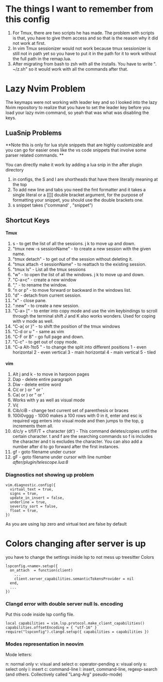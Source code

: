 # The things I want to remember from this config

1. For Tmux, there are two scripts he has made. The problem with scripts is that, you have to give them access and so that is the reason why it did not work at first. 
2. In vim Tmux sessionizer would not work because tmux sessionizer is still not in path yet so you have to put it in the path for it to work without the full path in the remap.lua.
3. After migrating from bash to zsh with all the installs. You have to write ". ~/z.sh" so it would work with all the commands after that. 


# Lazy Nvim Problem
The keymaps were not working with leader key and so I looked into the lazy Nvim
repository to realize that you have to set the leader key before you load your
lazy nvim command, so yeah that was what was disabling the keys. 


## LuaSnip Problems

**Note this is only for lua style snippets that are highly customizable and you can go for easier ones like the vs code snippets that involve some parser related commands. **

You can directly make it work by adding a lua snip in the after plugin directory

1. in configs, the S and I are shortheads that have there literally meaning at the top
2. To add new line and tabs you need the fmt formatter and it takes a single literal or a [[]] double bracket argument, for the purpose of formatting your snippet, you should use the double brackets one. 
3. s  snippet takes ("command' , "snippet")

## Shortcut Keys
#### Tmux
1. <C-a>s - to get the list of all the sessions. j k to move up and down.
2. "tmux  new -s sessionName" - to create a new session with the given name.
3. "tmux detach" - to get out of the session without deleting it.
4. "tmux attach -t sessionName" - to reattach to the existing session.
5. "tmux ls" - List all the tmux sessions
6. "<C-a>w" - to open the list of all the windows. j k to move up and down.
7. "C-a>c" - create a new window
8. "<C-a>," - to rename the window.
9. "<C-a>n or p" - to move forward or backward in the windows list. 
10. "<C-a>d" - detach from current session.
11. "<C-a>x" - close pane.
12. "<C-a>:new" - to create a new session.
13. "C-a> [" - to enter into copy mode and use the vim keybindings to scroll through the terminal shift J and K also works wonders. Used for coping with v mode as well.
14. "C-a{ or }" - to shift the position of the tmux windows
15. "C-d or u " - same as vim
16. "C-F or B" - go full page and down.
17. "C-c" - to get out of copy mode.
18. "C-a Alt-1to5 " - to change the split into different positions
            1 - even horizontal
            2 - even vertical
            3 - main horizontal
            4 - main vertical
            5 - tiled

#### vim
1. Alt j and k - to move in harpoon pages
2. Dap - delete entire paragraph
3. Diw - delete entire word
4. Ci( or ) or " or '
5. Ca( or ) or " or '
6. Works with y as well as visual mode 
7. Vi(
8. Cib/ciB - change text current set of parenthesis or braces
9. 100i0<enter><esc>vggg<C-a> - 100i0 makes a 100 rows with 0 in it, enter and esc is required
vgg enters into visual mode and then jumps to the top, g<c-a> increments them all. 
10. d/c/y + t/f/F/T + character (dt') - This command deletes/copies until the certain
character. t and f are the searching commands so f is includes the character 
and t is excludes the character. You can also add a number after d
to go forward after the first instances. 
11. gf - goto filename under cursor
12. gF - goto filename under cursor with line number *after/plugin/telescope.lua:8*


### Diagnostics not showing up problem 
```
vim.diagnostic.config({
  virtual_text = true,
  signs = true,
  update_in_insert = false,
  underline = true,
  severity_sort = false,
  float = true,
})
```
As you are using lsp zero and virtual text are false by default 

# Colors changing after server is up
you have to change the settings inside lsp to not mess up treesitter Colors
```
lspconfig.<name>.setup({
  on_attach  = function(client) 
    ...
    client.server_capabilities.semanticTokensProvider = nil
  end,
  ...
})
```

### Clangd error with double server null ls. encoding
Put this code inside lsp config file. 
```
local capabilities = vim.lsp.protocol.make_client_capabilities()
capabilities.offsetEncoding = { "utf-16" }
require("lspconfig").clangd.setup({ capabilities = capabilities })
```

### Modes representation in neovim
Mode letters:

n: normal only
v: visual and select
o: operator-pending
x: visual only
s: select only
i: insert
c: command-line
l: insert, command-line, regexp-search (and others. Collectively called "Lang-Arg" pseudo-mode)
